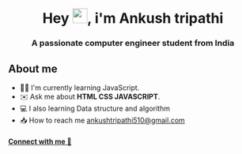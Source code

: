 <h1 align="center">Hey  <img width="30" height="30" src="https://camo.githubusercontent.com/e8e7b06ecf583bc040eb60e44eb5b8e0ecc5421320a92929ce21522dbc34c891/68747470733a2f2f6d656469612e67697068792e636f6d2f6d656469612f6876524a434c467a6361737252346961377a2f67697068792e676966">,
i'm Ankush tripathi</h1>
<h3 align="center">A passionate computer engineer student from India </h3>

<h2> About me</h2>

* 🧑‍💻 I'm currently learning JavaScript.
* ✉️ Ask me about **HTML CSS JAVASCRIPT**.
* 💻 I also learning Data structure and algorithm 
* 📥 How to reach me ankushtripathi510@gmail.com

[<h4 align="left"> Connect with me 💬</h4>](https://linktr.ee/ankushtripathii)


<!---
ankushtripathii/ankushtripathii is a ✨ special ✨ repository because its `README.md` (this file) appears on your GitHub profile.
You can click the Preview link to take a look at your changes.
--->

